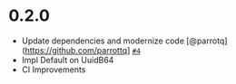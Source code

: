 # 0.2.0

* Update dependencies and modernize code [@parrotq](https://github.com/parrottq] [`#4`](https://github.com/quodlibetor/uuid-b64/pull/4)
* Impl Default on UuidB64
* CI Improvements
